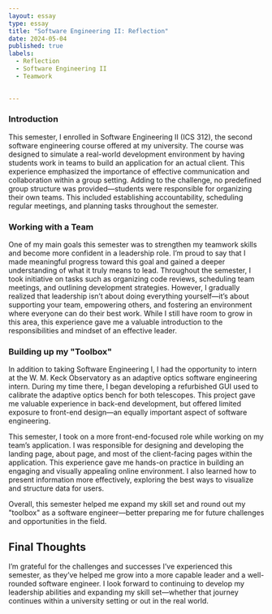 ```yaml
---
layout: essay
type: essay
title: "Software Engineering II: Reflection"
date: 2024-05-04
published: true
labels:
  - Reflection
  - Software Engineering II
  - Teamwork

  
---
```

### Introduction
This semester, I enrolled in Software Engineering II (ICS 312), the second software engineering course offered at my university. The course was designed to simulate a real-world development environment by having students work in teams to build an application for an actual client. This experience emphasized the importance of effective communication and collaboration within a group setting. Adding to the challenge, no predefined group structure was provided—students were responsible for organizing their own teams. This included establishing accountability, scheduling regular meetings, and planning tasks throughout the semester.


### Working with a Team
One of my main goals this semester was to strengthen my teamwork skills and become more confident in a leadership role. I’m proud to say that I made meaningful progress toward this goal and gained a deeper understanding of what it truly means to lead. Throughout the semester, I took initiative on tasks such as organizing code reviews, scheduling team meetings, and outlining development strategies. However, I gradually realized that leadership isn’t about doing everything yourself—it’s about supporting your team, empowering others, and fostering an environment where everyone can do their best work. While I still have room to grow in this area, this experience gave me a valuable introduction to the responsibilities and mindset of an effective leader.


### Building up my "Toolbox"
In addition to taking Software Engineering I, I had the opportunity to intern at the W. M. Keck Observatory as an adaptive optics software engineering intern. During my time there, I began developing a refurbished GUI used to calibrate the adaptive optics bench for both telescopes. This project gave me valuable experience in back-end development, but offered limited exposure to front-end design—an equally important aspect of software engineering.

This semester, I took on a more front-end-focused role while working on my team’s application. I was responsible for designing and developing the landing page, about page, and most of the client-facing pages within the application. This experience gave me hands-on practice in building an engaging and visually appealing online environment. I also learned how to present information more effectively, exploring the best ways to visualize and structure data for users.

Overall, this semester helped me expand my skill set and round out my "toolbox" as a software engineer—better preparing me for future challenges and opportunities in the field.


## Final Thoughts
I’m grateful for the challenges and successes I’ve experienced this semester, as they’ve helped me grow into a more capable leader and a well-rounded software engineer. I look forward to continuing to develop my leadership abilities and expanding my skill set—whether that journey continues within a university setting or out in the real world.
